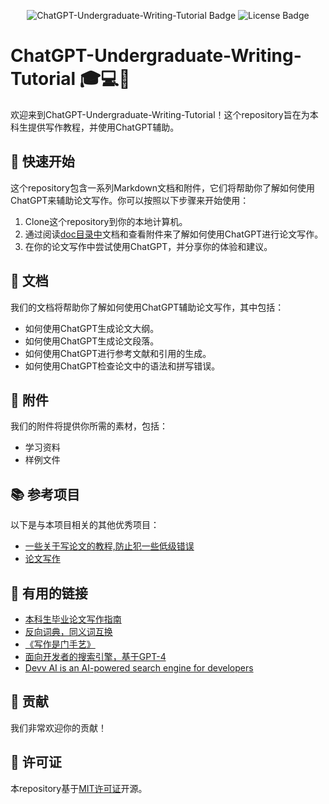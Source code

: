 <p align="center">
  <img src="https://img.shields.io/badge/ChatGPT-Undergraduate--Writing--Tutorial-brightgreen" alt="ChatGPT-Undergraduate-Writing-Tutorial Badge">
  <img src="https://img.shields.io/github/license/2cracer2/ChatGPT-Undergraduate-Writing-Tutorial" alt="License Badge">
</p>

# ChatGPT-Undergraduate-Writing-Tutorial 🎓💻📝

欢迎来到ChatGPT-Undergraduate-Writing-Tutorial！这个repository旨在为本科生提供写作教程，并使用ChatGPT辅助。

## 🚀 快速开始

这个repository包含一系列Markdown文档和附件，它们将帮助你了解如何使用ChatGPT来辅助论文写作。你可以按照以下步骤来开始使用：

1. Clone这个repository到你的本地计算机。
2. 通过阅读[doc目录中](./docs/)文档和查看附件来了解如何使用ChatGPT进行论文写作。
3. 在你的论文写作中尝试使用ChatGPT，并分享你的体验和建议。

## 📄 文档

我们的文档将帮助你了解如何使用ChatGPT辅助论文写作，其中包括：

- 如何使用ChatGPT生成论文大纲。
- 如何使用ChatGPT生成论文段落。
- 如何使用ChatGPT进行参考文献和引用的生成。
- 如何使用ChatGPT检查论文中的语法和拼写错误。

## 📁 附件

我们的附件将提供你所需的素材，包括：

- 学习资料
- 样例文件

## 📚 参考项目

以下是与本项目相关的其他优秀项目：

- [一些关于写论文的教程,防止犯一些低级错误](https://github.com/FudanSELab/academic-writing-guide)
- [论文写作](https://github.com/secdr/research-method)

## 🔗 有用的链接

- [本科生毕业论文写作指南](https://xmudm.github.io/teaching/thesis/)
- [反向词典，同义词互换](https://wantwords.net/)
- [《写作是门手艺》](https://book.douban.com/subject/35143751/)
- [面向开发者的搜索引擎，基于GPT-4](https://www.phind.com/)
- [Devv AI is an AI-powered search engine for developers](https://devv.ai/zh)
  
## 🤝 贡献

我们非常欢迎你的贡献！

## 📝 许可证

本repository基于[MIT许可证](./LICENSE)开源。

